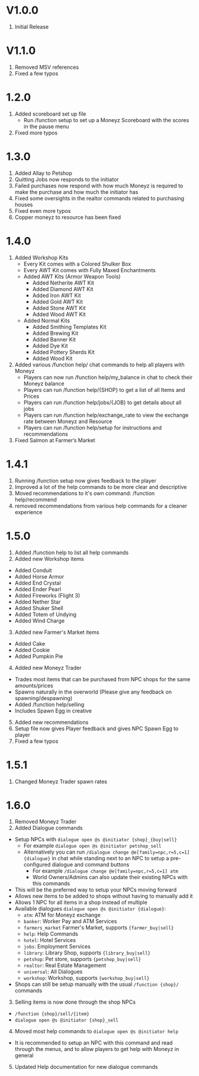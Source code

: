 # V1.0.0

1. Initial Release

# V1.1.0

1. Removed MSV references
2. Fixed a few typos

# 1.2.0
1. Added scoreboard set up file
   - Run /function setup to set up a Moneyz Scoreboard with the scores in the pause menu
2. Fixed more typos

# 1.3.0
1. Added Allay to Petshop
2. Quitting Jobs now responds to the initiator
3. Failed purchases now respond with how much Moneyz is required to make the purchase and how much the initiator has
4. Fixed some oversights in the realtor commands related to purchasing houses
5. Fixed even more typos
6. Copper moneyz to resource has been fixed

# 1.4.0
1. Added Workshop Kits
   - Every Kit comes with a Colored Shulker Box
   - Every AWT Kit comes with Fully Maxed Enchantments
   - Added AWT Kits (Armor Weapon Tools)
     - Added Netherite AWT Kit
     - Added Diamond AWT Kit
     - Added Iron AWT Kit
     - Added Gold AWT Kit
     - Added Stone AWT Kit
     - Added Wood AWT Kit
   - Added Normal Kits
     - Added Smithing Templates Kit
     - Added  Brewing Kit
     - Added  Banner Kit
     - Added  Dye Kit
     - Added  Pottery Sherds Kit
     - Added  Wood Kit
2. Added various /function help/ chat commands to help all players with Moneyz
   - Players can now run /function help/my_balance in chat to check their Moneyz balance
   - Players can run /function help/{SHOP} to get a list of all Items and Prices
   - Players can run /function help/jobs/{JOB} to get details about all jobs
   - Players can run /function help/exchange_rate to view the exchange rate between Moneyz and Resource
   - Players can run /function help/setup for instructions and recommendations
3. Fixed Salmon at Farmer’s Market

# 1.4.1
1. Running /function setup now gives feedback to the player
2. Improved a lot of the help commands to be more clear and descriptive
3. Moved recommendations to it's own command: /function help/recommend
4. removed recommendations from various help commands for a cleaner experience

# 1.5.0
1. Added /function help to list all help commands
2. Added new Workshop items
  - Added Conduit
  - Added Horse Armor
  - Added End Crystal
  - Added Ender Pearl
  - Added Fireworks (Flight 3)
  - Added Nether Star
  - Added Shuker Shell
  - Added Totem of Undying
  - Added Wind Charge
3. Added new Farmer's Market items
  - Added Cake
  - Added Cookie
  - Added Pumpkin Pie
4. Added new Moneyz Trader
  - Trades most items that can be purchased from NPC shops for the same amounts/prices
  - Spawns naturally in the overworld (Please give any feedback on spawning/despawning)
  - Added /function help/selling
  - Includes Spawn Egg in creative
5. Added new recommendations
6. Setup file now gives Player feedback and gives NPC Spawn Egg to player
8. Fixed a few typos

# 1.5.1
1. Changed Moneyz Trader spawn rates

# 1.6.0
1. Removed Moneyz Trader
2. Added Dialogue commands
  - Setup NPCs with `dialogue open @s @initiator {shop}_{buy|sell}`
      - For example `dialogue open @s @initiator petshop_sell`
    - Alternatively you can run `/dialogue change @e[family=npc,r=5,c=1] {dialogue}` in chat while standing next to an NPC to setup a pre-configured dialogue and command buttons
      - For example `/dialogue change @e[family=npc,r=5,c=1] atm`
      - World Owners/Admins can also update their existing NPCs with this commands
  - This will be the preferred way to setup your NPCs moving forward
  - Allows new items to be added to shops without having to manually add it
  - Allows 1 NPC for all items in a shop instead of multiple
  - Available dialogues `dialogue open @s @initiator {dialogue}`:
    - `atm`: ATM for Moneyz exchange
    - `banker`: Worker Pay and ATM Services 
    - `farmers_market` Farmer's Market, supports `{farmer_buy|sell}`
    - `help`: Help Commands
    - `hotel`: Hotel Services
    - `jobs`: Employment Services
    - `library`: Library Shop, supports `{library_buy|sell}`
    - `petshop`: Pet store, supports `{petshop_buy|sell}`
    - `realtor`: Real Estate Management
    - `universal`: All Dialogues
    - `workshop`: Workshop, supports `{workshop_buy|sell}`
  - Shops can still be setup manually with the usual `/function {shop}/` commands
3. Selling items is now done through the shop NPCs
  - `/function {shop}/sell/{item}`
  - `dialogue open @s @initiator {shop}_sell`
4. Moved most help commands to `dialogue open @s @initiator help`
  - It is recommended to setup an NPC with this command and read through the menus, and to allow players to get help with Moneyz in general
5. Updated Help documentation for new dialogue commands

